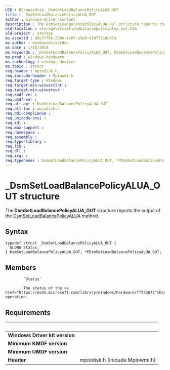 ```yaml
---
UID : NS:mpiodisk._DsmSetLoadBalancePolicyALUA_OUT
title : _DsmSetLoadBalancePolicyALUA_OUT
author : windows-driver-content
description : The DsmSetLoadBalancePolicyALUA_OUT structure reports the output of the DsmSetLoadBalancePolicyALUA method.
old-location : storage\dsmsetloadbalancepolicyalua_out.htm
old-project : storage
ms.assetid : 00c5f766-299e-4c07-a3e0-61077518a37a
ms.author : windowsdriverdev
ms.date : 1/10/2018
ms.keywords : _DsmSetLoadBalancePolicyALUA_OUT, DsmSetLoadBalancePolicyALUA_OUT, *PDsmSetLoadBalancePolicyALUA_OUT
ms.prod : windows-hardware
ms.technology : windows-devices
ms.topic : struct
req.header : mpiodisk.h
req.include-header : Mpiowmi.h
req.target-type : Windows
req.target-min-winverclnt : 
req.target-min-winversvr : 
req.kmdf-ver : 
req.umdf-ver : 
req.alt-api : DsmSetLoadBalancePolicyALUA_OUT
req.alt-loc : mpiodisk.h
req.ddi-compliance : 
req.unicode-ansi : 
req.idl : 
req.max-support : 
req.namespace : 
req.assembly : 
req.type-library : 
req.lib : 
req.dll : 
req.irql : 
req.typenames : DsmSetLoadBalancePolicyALUA_OUT, *PDsmSetLoadBalancePolicyALUA_OUT
---
```


# _DsmSetLoadBalancePolicyALUA_OUT structure
The<b> DsmSetLoadBalancePolicyALUA_OUT</b> structure reports the output of the <a href="https://msdn.microsoft.com/library/windows/hardware/ff552672">DsmSetLoadBalancePolicyALUA</a> method.

## Syntax
````
typedef struct _DsmSetLoadBalancePolicyALUA_OUT {
  ULONG Status;
} DsmSetLoadBalancePolicyALUA_OUT, *PDsmSetLoadBalancePolicyALUA_OUT;
````

## Members

        
            `Status`

            The status of the <a href="https://msdn.microsoft.com/library/windows/hardware/ff552672">DsmSetLoadBalancePolicyALUA</a> operation.


## Requirements
| &nbsp; | &nbsp; |
| ---- |:---- |
| **Windows Driver kit version** |  |
| **Minimum KMDF version** |  |
| **Minimum UMDF version** |  |
| **Header** | mpiodisk.h (include Mpiowmi.h) |